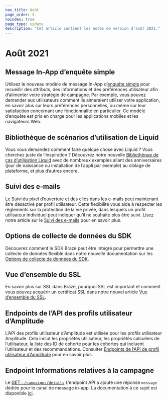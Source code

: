 ```yaml
--- 
nav_title: Août
page_order: 5
noindex: true
page_type: update
description: "Cet article contient les notes de version d’août 2021."
---
```


# Août 2021

## Message In-App d’enquête simple

Utilisez le nouveau modèle de message In-App d’[enquête simple]({{site.baseurl}}/user_guide/message_building_by_channel/in-app_messages/templates/simple_survey/) pour recueillir des attributs, des informations et des préférences utilisateur afin d’alimenter votre stratégie de campagne. Par exemple, vous pouvez demander aux utilisateurs comment ils aimeraient utiliser votre application, en savoir plus sur leurs préférences personnelles, ou même sur leur satisfaction concernant une fonctionnalité en particulier. Ce modèle d’enquête est pris en charge pour les applications mobiles et les navigateurs Web.

## Bibliothèque de scénarios d’utilisation de Liquid

Vous vous demandez comment faire quelque chose avec Liquid ? Vous cherchez juste de l’inspiration ? Découvrez notre nouvelle [Bibliothèque de cas d’utilisation Liquid]({{site.baseurl}}/user_guide/personalization_and_dynamic_content/liquid/liquid_use_cases/) avec de nombreux exemples allant des anniversaires (jour de naissance ou installation de l’appli par exemple) au ciblage de plateforme, et plus d’autres encore.

## Suivi des e-mails

Le Suivi du pixel d’ouverture et des clics dans les e-mails peut maintenant être désactivé par profil utilisateur. Cette flexibilité vous aide à respecter les règlements sur la protection de la vie privée, dans lesquels un profil utilisateur individuel peut indiquer qu’il ne souhaite plus être suivi. Lisez notre article sur le [Suivi des e-mails]({{site.baseurl}}/user_guide/data_and_analytics/tracking/email_tracking/) pour en savoir plus.

## Options de collecte de données du SDK

Découvrez comment le SDK Braze peut être intégré pour permettre une collecte de données flexible dans notre nouvelle documentation sur les [Options de collecte de données du SDK]({{site.baseurl}}/user_guide/data_and_analytics/user_data_collection/sdk_data_collection/).

## Vue d’ensemble du SSL

En savoir plus sur SSL dans Braze, pourquoi SSL est important et comment vous pouvez acquérir un certificat SSL dans notre nouvel article [Vue d’ensemble du SSL]({{site.baseurl}}/user_guide/onboarding_with_braze/email_setup/ssl/).

## Endpoints de l’API des profils utilisateur d’Amplitude

L’API des profils utilisateur d’Amplitude est utilisée pour les profils utilisateur Amplitude. Cela inclut les propriétés utilisateur, les propriétés calculées de l’utilisateur, la liste des ID de cohorte pour les cohortes qui incluent l’utilisateur et des recommandations. Consulter [Endpoints de l’API de profil utilisateur d’Amplitude]({{site.baseurl}}/partners/data_and_infrastructure_agility/analytics/amplitude/amplitude_user_profile_api/) pour en savoir plus.

## Endpoint Informations relatives à la campagne 

Le [GET : `/campaigns/details`]({{site.baseurl}}/api/endpoints/export/campaigns/get_campaign_details/) L’endpoint API a ajouté une réponse `message` dédiée pour le canal de message in-app. La documentation à ce sujet est disponible [ici]({{site.baseurl}}/api/endpoints/export/campaigns/get_campaign_details/#messages).